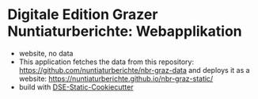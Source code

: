 # Digitale Edition Grazer Nuntiaturberichte: Webapplikation
* website, no data
* This application fetches the data from this repository: https://github.com/nuntiaturberichte/nbr-graz-data and deploys it as a website: https://nuntiaturberichte.github.io/nbr-graz-static/
* build with [DSE-Static-Cookiecutter](https://github.com/acdh-oeaw/dse-static-cookiecutter)
